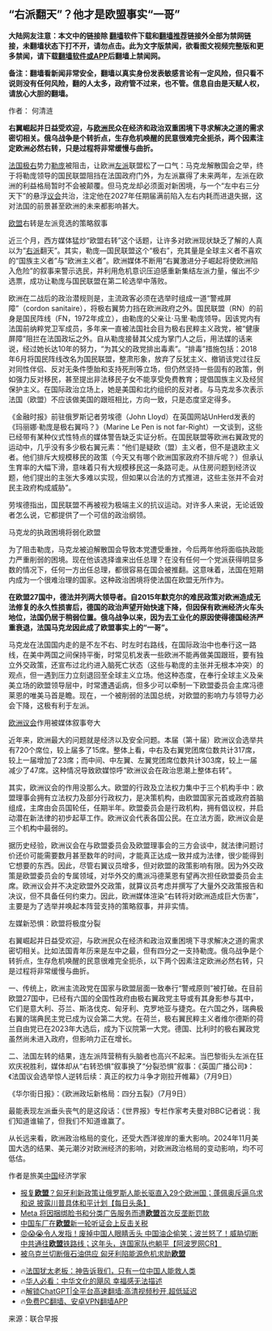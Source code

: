  <!-- 面包屑导航 --> <h2>“右派翻天”？他才是欧盟事实“一哥”</h2> <p class="notice"><b>大陆网友注意：本文中的链接除 <a href="https://github.com/bannedbook/fanqiang" >翻墙</a>软件下载和<a href="https://github.com/killgcd/justmysocks/blob/master/README.md">翻墙推荐</a>链接外全部为禁网链接，未翻墙状态下打不开，请勿点击。此为文字版禁闻，欲看图文视频完整版和更多禁闻，请下载<a href="https://github.com/bannedbook/fanqiang">翻墙软件或APP</a>后翻墙上禁闻网。</p><p>备注：翻墙看新闻非常安全，翻墙以真实身份发表敏感言论有一定风险，但只看不说则没有任何风险，翻的人太多，政府管不过来，也不管。信息自由是天赋人权，请放心大胆的翻墙。</b></p>  <div class="entry"> <p>作者： 何清涟</p> <p id="conimg"><strong>右翼崛起并日益受欢迎，与<a href="https://www.bannedbook.org/bnews/tag/%e6%ac%a7%e6%b4%b2/" class="st_tag internal_tag" rel="tag" title="标签 欧洲 下的日志">欧洲</a>民众在经济和政治双重困境下寻求解决之道的需求密切相关。俄乌战争是个转折点，生存危机唤醒的民意很难完全扼杀，两个因素注定欧洲必然右转，只是过程将非常缓慢与曲折。</strong></p> <p><a href="https://www.bannedbook.org/bnews/tag/%e6%b3%95%e5%9b%bd/" class="st_tag internal_tag" rel="tag" title="标签 法国 下的日志">法国</a><a href="https://www.bannedbook.org/bnews/tag/%E6%9E%81%E5%8F%B3/" class="st_tag internal_tag" rel="tag" title="标签 极右 下的日志">极右</a>势力<a href="https://www.bannedbook.org/bnews/tag/%e5%8b%92%e5%ba%9e/" class="st_tag internal_tag" rel="tag" title="标签 勒庞 下的日志">勒庞</a>被阻击，让欧洲<a href="https://www.bannedbook.org/bnews/tag/%e5%b7%a6%e6%b4%be/" class="st_tag internal_tag" rel="tag" title="标签 左派 下的日志">左派</a>联盟松了一口气：马克龙解散国会之举，终于将勒庞领导的国民联盟阻挡在法国政府门外，为左派赢得了未来两年，左派在欧洲的利益格局暂时不会被颠覆。但马克龙却必须面对新困境，与一个“左中右三分天下”的悬浮<a href="https://www.bannedbook.org/bnews/tag/%E8%AE%AE%E4%BC%9A/" class="st_tag internal_tag" rel="tag" title="标签 议会 下的日志">议会</a>共治，注定他在2027年任期届满前陷入左右内耗而进退失据，这对法国的前景甚至欧洲的未来都影响甚大。</p> <p><a href="https://www.bannedbook.org/bnews/tag/%e6%ac%a7%e7%9b%9f/" class="st_tag internal_tag" rel="tag" title="标签 欧盟 下的日志">欧盟</a>右转是左派竞选的策略叙事</p> <p>近三个月，西方媒体猛炒“欧盟右转”这个话题，让许多对欧洲现状缺乏了解的人真以为“<a href="https://www.bannedbook.org/bnews/tag/%e5%8f%b3%e6%b4%be/" class="st_tag internal_tag" rel="tag" title="标签 右派 下的日志">右派</a>翻天”。其实，勒庞—国民联盟这个“极右”，充其量是全球主义者不喜欢的“国族主义者”与“欧洲主义者”。欧洲媒体不断用“右翼激进分子崛起将使欧洲陷入危险”的叙事来警示选民，并利用危机意识压迫感重新集结左派力量，催出不少选票，成功让勒庞与国民联盟在第二轮选举中落败。</p> <p>欧洲在二战后的政治潜规则是，主流政客必须在选举时组成一道“警戒屏障”（cordon sanitaire），将极右翼势力挡在欧洲政府之外。国民联盟（RN）的前身是国民阵线（FN，1972年成立），由勒庞的父亲让·马里·勒庞领导。因该党内有法国前纳粹党卫军成员，多年来一直被法国社会目为极右民粹主义政党，被“健康屏障”阻拦在法国政坛之外。自从勒庞接替其父成为掌门人之后，用法媒的话来说，经过她长达10年的努力，“为其父的政党排出毒素”。“排毒”措施包括：2018年6月将国民阵线改名为国民联盟，整肃形象，放弃了反犹主义、撤销该党过往反对同性伴侣、反对无条件堕胎和支持死刑等立场，但仍然坚持一些固有的政策，例如强力反对移民，甚至提出非法移民子女不能享受免费教育；提倡国族主义及经贸保护主义。在国际政治立场上，她是美国和北约组织的反对者。与马克龙多次表示法国（欧盟）不应该做美国的跟班相比，方向一致，只是态度坚定得多。</p>  <p>《金融时报》前驻俄罗斯记者劳埃德（John Lloyd）在英国网站UnHerd发表的《玛丽娜·勒庞是极右翼吗？》（Marine Le Pen is not far-Right）一文谈到，这些已经带有某种仪式性特点的媒体警告缺乏实证分析。在国民联盟等欧洲右翼政党的运动中，几乎没有多少极右翼元素：“他们是疑欧（盟）主义者，但不是退欧主义者。他们排斥大规模移民的政策（今天又有哪个欧洲国家政府不排斥呢？）但承认生育率的大幅下滑，意味着只有大规模移民这一条路可走。从住房问题到经济议题，他们提出的主张大多难以实现，但如果以合法的方式推进，这些主张并不会对民主政府构成威胁”。</p> <p>劳埃德指出，国民联盟不再被视为极端主义的抗议运动。对许多人来说，无论诋毁者怎么说，它都提供了一个可信的政治纲领。</p> <p>马克龙的执政困境将弱化欧盟</p> <p>为了阻击勒庞，马克龙被迫解散国会导致本党遭受重挫，今后两年他将面临执政能力严重削弱的困境。现在他该选择谁来出任总理？在没有任何一个党派获得明显多数的情况下，任何一方出任总理，都很容易在国会被推翻。这意味着，法国在短期内成为一个很难治理的国家。这种政治困境将使法国在欧盟无所作为。</p> <p><strong>在欧盟27国中，德法并列两大领导者。自2015年默克尔的难民政策对欧洲造成无法修复的永久性损害后，德国的政治声望开始快速下降，但因保有欧洲经济火车头地位，法国仍居于稍弱位置。俄乌战争以来，因为去工业化的原因使得德国经济严重衰退，法国马克龙因此成了欧盟事实上的“一哥”。</strong></p> <p>马克龙在法国国内走的是不左不右、时左时右路线，在国际政治中也奉行这一路线，在美中两国之间保持平衡，时常见机发表一些欧洲不能再做美国跟班，要有独立外交政策，还宣布过北约进入脑死亡状态（这些与勒庞的主张并无根本冲突）的观点，但一遇到压力立刻退回至全球主义立场。他这种态度，在奉行全球主义及亲美立场的欧盟领导层中，时常遭遇诟病，但多少可以牵制一下欧盟委员会主席冯德莱恩的唯美马首是瞻。现在，一个被削弱的法国总统，对欧盟的影响力与领导力必会下降，这极有利于左派。</p>  <p><a href="https://www.bannedbook.org/bnews/tag/%E6%AC%A7%E6%B4%B2%E8%AE%AE%E4%BC%9A/" class="st_tag internal_tag" rel="tag" title="标签 欧洲议会 下的日志">欧洲议会</a>作用被媒体叙事夸大</p> <p>近年来，欧洲最大的问题就是经济以及安全问题。本届（第十届）欧洲议会选举共有720个席位，较上届多了15席。整体上看，中右及右翼党团席位数共计317席，较上一届增加了23席；而中间、中左翼、左翼党团席位数共计303席，较上一届减少了47席。这种情况导致欧媒惊呼“欧洲议会在政治思潮上整体右转”。</p> <p>其实，欧洲议会的作用没那么大。欧盟的行政及立法权力集中于三个机构手中：欧盟理事会拥有立法权力及部分行政权力，是决策机构，由欧盟国家元首或政府首脑组成，主席由会员国轮任，任期半年。欧盟委员会是行政机构，拥有倡议权，并启动潜在新法律的初步起草工作。欧洲议会代表各国公民。在立法方面，欧洲议会是三个机构中最弱的。</p> <p>据历史经验，欧洲议会在与欧盟委员会及欧盟理事会的三方会谈中，就法律问题讨价还价可能需要数月甚至数年的时间，才能真正达成一致并成为法律，很少能得到它想要的东西。因此，尽管右翼议员增多，但对欧盟的政策影响有限。因为外交政策是欧盟委员会的专属领域，对华外交的鹰派冯德莱恩有望再次担任欧盟委员会主席。欧洲议会并不决定欧盟外交政策，就算议员考虑并撰写了大量外交政策报告和决议，但不具备任何约束力。因此，欧洲媒体渲染“右转将对欧洲造成巨大伤害”，主要是为了选举并唤起本阵营支持的策略叙事，并非实情。</p> <p>左媒新恐惧：欧盟将极度分裂</p> <p>右翼崛起并日益受欢迎，与欧洲民众在经济和政治双重困境下寻求解决之道的需求密切相关。比如法国青年历来是左中之最，但有四分之一支持勒庞。俄乌战争是个转折点，生存危机唤醒的民意很难完全扼杀，以下两个因素注定欧洲必然右转，只是过程将非常缓慢与曲折。</p>  <p>一、传统上，欧洲主流政党在国家与欧盟层面一致奉行“警戒原则”被打破。在目前欧盟27国中，已经有六国的全国性政府由极右翼政党主导或有其身影参与其中，它们是意大利、芬兰、斯洛伐克、匈牙利、克罗地亚与捷克。在六国之外，瑞典极右翼的瑞典民主党已成为议会第二大党。在荷兰，极右翼民粹主义者维尔德斯的荷兰自由党已在2023年大选后，成为下议院第一大党。德国、比利时的极右翼政党虽然尚未进入政府，但影响力正在增长。</p> <p>二、法国左转的结果，连左派阵营稍有头脑者也高兴不起来。当巴黎街头左派在狂欢庆祝胜利，媒体却从“右转恐惧”叙事换了“分裂恐惧”叙事：《英国广播公司》：《法国议会选举惊人逆转后续：真正的权力斗争才刚拉开帷幕》（7月9日）</p> <p>《华尔街日报》：《欧洲政坛新格局：四分五裂》（7月9日）</p> <p>最能表现左派垂头丧气的是这段话：《世界报》专栏作家考夫曼对BBC记者说：我们知道谁输了，但我们不知道谁赢了。</p> <p>从长远来看，欧洲政治格局的变化，还受大西洋彼岸的重大影响。2024年11月美国大选的结果、美元潮汐对欧洲经济的影响，对欧洲政治格局的变动影响，均不可低估。</p> <p>作者是旅美<span class='wp_keywordlink_affiliate'><a href="https://www.bannedbook.org/" title="中国" target="_blank">中国</a></span>经济学家</p>  <!--<div id="taboola-mid-1"></div>--><ul class='op-related-articles' title='相关阅读'> <li><a href='https://www.bannedbook.org/bnews/bannedvideo/20240727/2067324.html' target='_blank'>报复<b>欧盟</b>？匈牙利新政策让俄罗斯人能长驱直入29个欧洲国；蓬佩奥斥逼乌求和说 披露川普具体和平计划【每日头条】</a></li> <li><a href='https://www.bannedbook.org/bnews/itnews/20240726/2066818.html' target='_blank'>Meta 将因捆绑脸书和分类广告服务而遭<b>欧盟</b>首次反垄断罚款</a></li> <li><a href='https://www.bannedbook.org/bnews/itnews/20240725/2066744.html' target='_blank'>中国车厂在<b>欧盟</b>新一轮听证会上反击关税</a></li> <li><a href='https://www.bannedbook.org/bnews/bannedvideo/20240725/2066689.html' target='_blank'>😡😱😭令人发指！废掉中国人眼睛舌头 中国油企偷笑；波兰怒了！威胁切断中共通往<b>欧盟</b>铁路线；这年头，连国家队也躺平【阿波罗网CR】</a></li> <li><a href='https://www.bannedbook.org/bnews/worldnews/20240725/2066562.html' target='_blank'>被乌克兰切断俄石油供应 匈牙利陷能源危机求助<b>欧盟</b></a></li> </ul> <ul class="texttj"> <li>🔥<a href="https://www.bannedbook.org/bnews/ssgc/20230219/1850782.html" target="_blank">法国犹太老板：神告诉我们，只有一位中国人能救人类</a></li> <li>🔥<a href="https://www.bannedbook.org/bnews/comments/20220220/1694796.html" target="_blank">华人必看：中华文化的飓风 幸福感无法描述</a></li> <li>🔥<a href="https://github.com/bannedbook/fanqiang/wiki/V2ray%E6%9C%BA%E5%9C%BA" target="_blank">解锁ChatGPT|全平台高速翻墙:高清视频秒开,超低延迟</a></li> <li>🔥<a href="https://github.com/bannedbook/fanqiang/wiki/%E7%A6%81%E9%97%BB%E7%BD%91%E5%AE%89%E5%8D%93%E7%BF%BB%E5%A2%99%E6%96%B0%E9%97%BBAPP" target="_blank">免费PC翻墙、安卓VPN翻墙APP</a></li> </ul><p class="src-info">来源：联合早报 </p><a name='sharetosocial'></a> <div style="margin-bottom:5px;padding-bottom:5px;clear:both"> <div id="archive-pix-1" class="banner-ads"> <!-- AuctionX Display platform tag START --> <div id="27602x728x90x621x_ADSLOT1" clicktrack="%%CLICK_URL_ESC%%"></div>  <!-- AuctionX Display platform tag END --> </div> <div id="archive-pix-2" class="banner-ads"> <!-- AuctionX Display platform tag START --> <div id="27556x300x250x621x_ADSLOT1" clicktrack="%%CLICK_URL_ESC%%" style="margin:0 auto;text-align:center"></div>  <!-- AuctionX Display platform tag END --> </div> </div>  <div id="archive-pix-1" class="banner-ads"> <!-- AuctionX Display platform tag START --> <div id="27603x728x90x621x_ADSLOT1" clicktrack="%%CLICK_URL_ESC%%"></div>  <!-- AuctionX Display platform tag END --> </div> </div><!--END ENTRY--> 